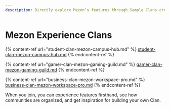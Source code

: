 ```yaml
---
description: Directly explore Mezon’s features through Sample Clans created by Mezon.
---
```


# Mezon Experience Clans

{% content-ref url="student-clan-mezon-campus-hub.md" %}
[student-clan-mezon-campus-hub.md](student-clan-mezon-campus-hub.md)
{% endcontent-ref %}

{% content-ref url="gamer-clan-mezon-gaming-guild.md" %}
[gamer-clan-mezon-gaming-guild.md](gamer-clan-mezon-gaming-guild.md)
{% endcontent-ref %}

{% content-ref url="business-clan-mezon-workspace-pro.md" %}
[business-clan-mezon-workspace-pro.md](business-clan-mezon-workspace-pro.md)
{% endcontent-ref %}

When you join, you can experience features firsthand, see how communities are organized, and get inspiration for building your own Clan.
